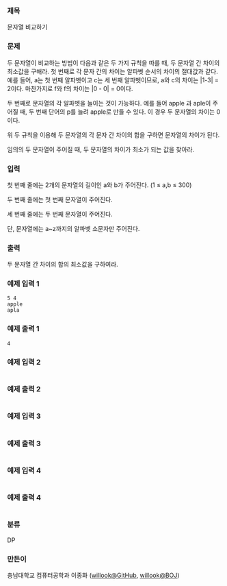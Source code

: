 ### 제목
문자열 비교하기

### 문제
<p>두 문자열이 비교하는 방법이 다음과 같은 두 가지 규칙을 따를 때, 두 문자열 간 차이의 최소값을 구해라.
첫 번째로 각 문자 간의 차이는 알파벳 순서의 차이의 절대값과 같다. 예를 들어, a는 첫 번째 알파벳이고 c는 세 번째 알파벳이므로, a와 c의 차이는 |1-3| = 2이다. 마찬가지로 f와 f의 차이는 |0 - 0| = 0이다.
<p>두 번째로 문자열의 각 알파벳을 늘이는 것이 가능하다. 예를 들어 apple 과 aple이 주어질 때, 두 번째 단어의 p를 늘려 apple로 만들 수 있다. 이 경우 두 문자열의 차이는 0이다.</p>
<p>위 두 규칙을 이용해 두 문자열의 각 문자 간 차이의 합을 구하면 문자열의 차이가 된다.</p>
임의의 두 문자열이 주어질 때, 두 문자열의 차이가 최소가 되는 값을 찾아라.</p>


### 입력
<p>첫 번째 줄에는 2개의 문자열의 길이인 a와 b가 주어진다. (1 &le; a,b &le; 300)</p>
<p>두 번째 줄에는 첫 번째 문자열이 주어진다.</p>
<p>세 번째 줄에는 두 번째 문자열이 주어진다.</p>
<p>단, 문자열에는 a~z까지의 알파벳 소문자만 주어진다.</p>


### 출력
<p>두 문자열 간 차이의 합의 최소값을 구하여라.</p>

### 예제 입력 1
```
5 4
apple
apla
```

### 예제 출력 1
```
4
```

### 예제 입력 2
```

```

### 예제 출력 2
```

```

### 예제 입력 3
```

```

### 예제 출력 3
```

```

### 예제 입력 4
```

```

### 예제 출력 4
```

```

### 분류
DP

### 만든이
충남대학교 컴퓨터공학과 이종화 ([willook@GitHub](https://github.com/willook), [willook@BOJ](https://www.acmicpc.net/user/willook))
